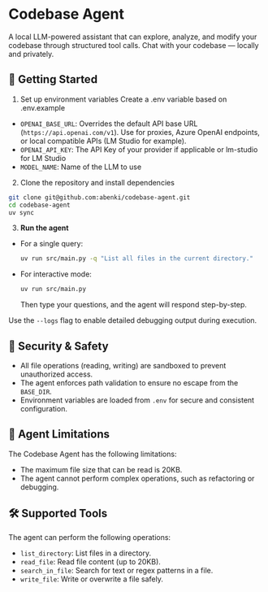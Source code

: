 # Codebase Agent

A local LLM-powered assistant that can explore, analyze, and modify your codebase through structured tool calls.
Chat with your codebase — locally and privately.

## 🚀 Getting Started

1. Set up environment variables
Create a .env variable based on .env.example
- `OPENAI_BASE_URL`: Overrides the default API base URL (`https://api.openai.com/v1`). Use for proxies, Azure OpenAI endpoints, or local compatible APIs (LM Studio for example).
- `OPENAI_API_KEY`: The API Key of your provider if applicable or lm-studio for LM Studio
- `MODEL_NAME`: Name of the LLM to use


2. Clone the repository and install dependencies
```bash
git clone git@github.com:abenki/codebase-agent.git
cd codebase-agent
uv sync
```

3. **Run the agent**
- For a single query:
     ```bash
     uv run src/main.py -q "List all files in the current directory."
     ```
- For interactive mode:
     ```bash
     uv run src/main.py
     ```
     Then type your questions, and the agent will respond step-by-step.

Use the `--logs` flag to enable detailed debugging output during execution.

## 🔐 Security & Safety

- All file operations (reading, writing) are sandboxed to prevent unauthorized access.
- The agent enforces path validation to ensure no escape from the `BASE_DIR`.
- Environment variables are loaded from `.env` for secure and consistent configuration.

## 🚧 Agent Limitations

The Codebase Agent has the following limitations:
- The maximum file size that can be read is 20KB.
- The agent cannot perform complex operations, such as refactoring or debugging.

## 🛠️ Supported Tools

The agent can perform the following operations:
- `list_directory`: List files in a directory.
- `read_file`: Read file content (up to 20KB).
- `search_in_file`: Search for text or regex patterns in a file.
- `write_file`: Write or overwrite a file safely.
